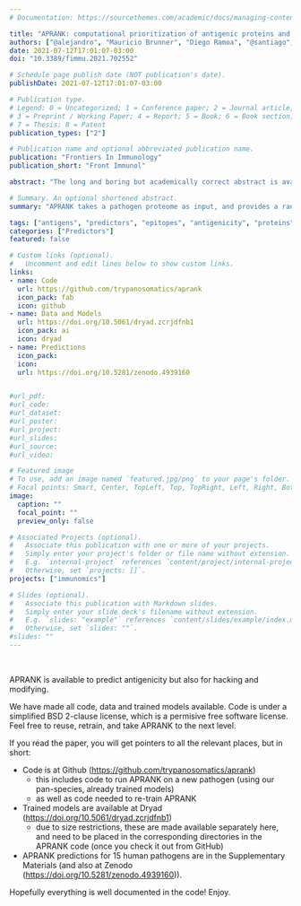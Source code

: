 ```yaml
---
# Documentation: https://sourcethemes.com/academic/docs/managing-content/

title: "APRANK: computational prioritization of antigenic proteins and peptides from complete pathogen proteomes"
authors: ["@alejandro", "Mauricio Brunner", "Diego Ramoa", "@santiago", "Morten Nielsen", "@fernan"]
date: 2021-07-12T17:01:07-03:00
doi: "10.3389/fimmu.2021.702552"

# Schedule page publish date (NOT publication's date).
publishDate: 2021-07-12T17:01:07-03:00

# Publication type.
# Legend: 0 = Uncategorized; 1 = Conference paper; 2 = Journal article;
# 3 = Preprint / Working Paper; 4 = Report; 5 = Book; 6 = Book section;
# 7 = Thesis; 8 = Patent
publication_types: ["2"]

# Publication name and optional abbreviated publication name.
publication: "Frontiers In Immunology"
publication_short: "Front Immunol"

abstract: "The long and boring but academically correct abstract is available at the publisher ([read Abstract at Frontiers](https://www.frontiersin.org/articles/10.3389/fimmu.2021.702552/abstract)). Here we will provide a cooler version of what the paper is about. We used information on known and validated antigens and their peptidic epitopes (spoiler alert: this is all biased towards linear epitopes), and used it to train two models (one for proteins, to predict antigens; one for peptides to predict epitopes). APRANK takes a complete proteome as input, calculates a number of features for each protein and peptide, and outputs a score of how likely it is that the given protein or peptide is antigenic. APRANK has been trained with antigenic proteins and peptides from a phylogenetically wide diversity of human pathogens, and has been validated to works for bacteria, protozoa, and metazoan parasites (helminths)."

# Summary. An optional shortened abstract.
summary: "APRANK takes a pathogen proteome as input, and provides a ranked list of the _best_ candidate antigens and epitopes."

tags: ["antigens", "predictors", "epitopes", "antigenicity", "proteins", "peptides", "diagnostics", "biomarkers", "human pathogens"]
categories: ["Predictors"]
featured: false

# Custom links (optional).
#   Uncomment and edit lines below to show custom links.
links:
- name: Code
  url: https://github.com/trypanosomatics/aprank
  icon_pack: fab
  icon: github
- name: Data and Models
  url: https://doi.org/10.5061/dryad.zcrjdfnb1
  icon_pack: ai
  icon: dryad
- name: Predictions
  icon_pack: 
  icon: 
  url: https://doi.org/10.5281/zenodo.4939160


#url_pdf:
#url_code:
#url_dataset:
#url_poster:
#url_project:
#url_slides:
#url_source:
#url_video:

# Featured image
# To use, add an image named `featured.jpg/png` to your page's folder. 
# Focal points: Smart, Center, TopLeft, Top, TopRight, Left, Right, BottomLeft, Bottom, BottomRight.
image:
  caption: ""
  focal_point: ""
  preview_only: false

# Associated Projects (optional).
#   Associate this publication with one or more of your projects.
#   Simply enter your project's folder or file name without extension.
#   E.g. `internal-project` references `content/project/internal-project/index.md`.
#   Otherwise, set `projects: []`.
projects: ["immunomics"]

# Slides (optional).
#   Associate this publication with Markdown slides.
#   Simply enter your slide deck's filename without extension.
#   E.g. `slides: "example"` references `content/slides/example/index.md`.
#   Otherwise, set `slides: ""`.
#slides: ""
---
```


&nbsp;  

APRANK is available to predict antigenicity but also for hacking and modifying. 

We have made all code, data and trained models available. Code is under a simplified BSD 2-clause license, which is a permisive free software license. Feel free to reuse, retrain, and take APRANK to the next level. 

If you read the paper, you will get pointers to all the relevant places, but in short: 

 * Code is at Github (https://github.com/trypanosomatics/aprank)
     * this includes code to run APRANK on a new pathogen (using our pan-species, already trained models)
     * as well as code needed to re-train APRANK
 * Trained models are available at Dryad (https://doi.org/10.5061/dryad.zcrjdfnb1)
     * due to size restrictions, these are made available separately here, and need to be placed in the corresponding directories in the APRANK code (once you check it out from GitHub)
 * APRANK predictions for 15 human pathogens are in the Supplementary Materials (and also at Zenodo (https://doi.org/10.5281/zenodo.4939160)). 

Hopefully everything is well documented in the code! Enjoy.